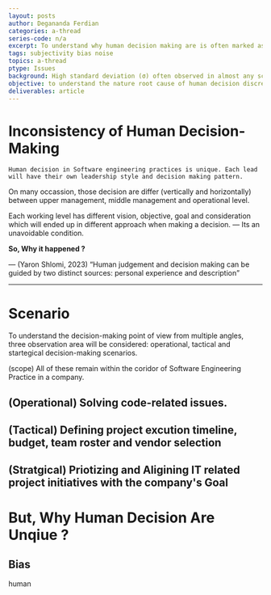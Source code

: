 ```yaml
---
layout: posts
author: Degananda Ferdian
categories: a-thread
series-code: n/a
excerpt: To understand why human decision making are is often marked as inconsistent and scattered.
tags: subjectivity bias noise
topics: a-thread
ptype: Issues
background: High standard deviation (σ) often observed in almost any scenario which involve human decision making.
objective: to understand the nature root cause of human decision discrepancy.
deliverables: article
---
```


# Inconsistency of Human Decision-Making

    Human decision in Software engineering practices is unique. Each lead will have their own leadership style and decision making pattern.

On many occassion, those decision are differ (vertically and horizontally) between upper management, middle management and operational level. 

Each working level has different vision, objective, goal and consideration which will ended up in different approach when making a decision. &mdash; Its an unavoidable condition.

**So, Why it happened ?**

&mdash; (Yaron Shlomi, 2023) <q>Human judgement and decision making can be guided by two distinct sources: personal experience and description</q>

---

# Scenario

To understand the decision-making point of view from multiple angles, three observation area will be considered: operational, tactical and startegical decision-making scenarios. 

(scope) All of these remain within the coridor of Software Engineering Practice in a company.

## (Operational) Solving code-related issues. 

## (Tactical) Defining project excution timeline, budget, team roster and vendor selection

## (Stratgical) Priotizing and Aligining IT related project initiatives with the company's Goal

# But, Why Human Decision Are Unqiue ?

## Bias

human 